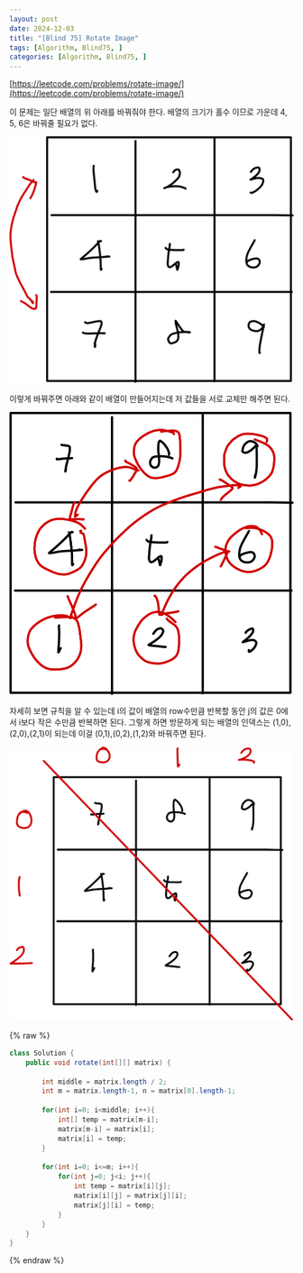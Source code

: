 ```yaml
---
layout: post
date: 2024-12-03
title: "[Blind 75] Rotate Image"
tags: [Algorithm, Blind75, ]
categories: [Algorithm, Blind75, ]
---
```



[https://leetcode.com/problems/rotate-image/](https://leetcode.com/problems/rotate-image/) 


이 문제는 일단 배열의 위 아래를 바꿔줘야 한다. 배열의 크기가 홀수 이므로 가운데 4, 5, 6은 바꿔줄 필요가 없다. 


![0](/assets/img/2024-12-03-[Blind-75]-Rotate-Image.md/0.png)


이렇게 바꿔주면 아래와 같이 배열이 만들어지는데 저 값들을 서로 교체만 해주면 된다. 


![1](/assets/img/2024-12-03-[Blind-75]-Rotate-Image.md/1.png)


자세히 보면 규칙을 알 수 있는데 i의 값이 배열의 row수만큼 반복할 동안 j의 값은 0에서 i보다 작은 수만큼 반복하면 된다. 그렇게 하면 방문하게 되는 배열의 인덱스는 (1,0),(2,0),(2,1)이 되는데 이걸 (0,1),(0,2),(1,2)와 바꿔주면 된다.


![2](/assets/img/2024-12-03-[Blind-75]-Rotate-Image.md/2.png)



{% raw %}
```java
class Solution {
    public void rotate(int[][] matrix) {

        int middle = matrix.length / 2;
        int m = matrix.length-1, n = matrix[0].length-1;        

        for(int i=0; i<middle; i++){
            int[] temp = matrix[m-i];
            matrix[m-i] = matrix[i];
            matrix[i] = temp;
        }

        for(int i=0; i<=m; i++){
            for(int j=0; j<i; j++){
                int temp = matrix[i][j];
                matrix[i][j] = matrix[j][i];
                matrix[j][i] = temp;
            }
        }
    }
}
```
{% endraw %}


